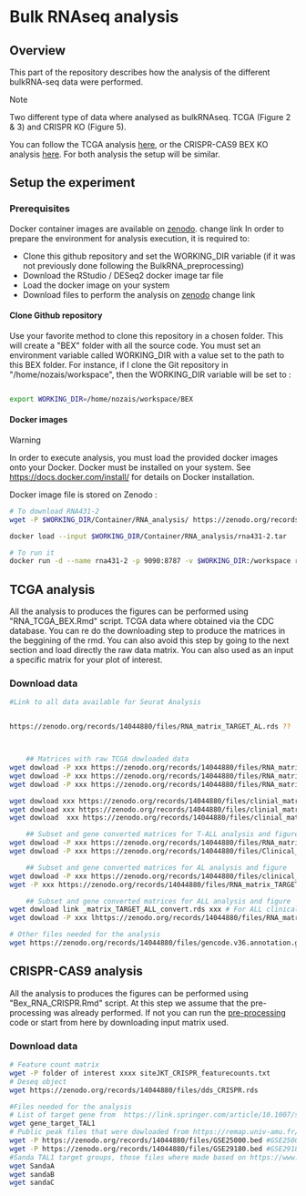 # Bulk RNAseq analysis

## Overview

This part of the repository describes how the analysis of the different bulkRNA-seq data were performed.

> [!NOTE]  
> Two different type of data where analysed as bulkRNAseq. TCGA (Figure 2 & 3) and CRISPR KO (Figure 5). 

You can follow the TCGA analysis [here](#tcga-analysis), or the CRISPR-CAS9 BEX KO analysis [here](#crispr-CAS9-analysis).
For both analysis the setup will be similar.

## Setup the experiment
### Prerequisites

Docker container images are available on [zenodo](https://doi.org/10.5281/zenodo.4636520). change link
In order to prepare the environment for analysis execution, it is required to:
- Clone this github repository and set the WORKING_DIR variable (if it was not previously done following the BulkRNA_preprocessing)
- Download the RStudio / DESeq2 docker image tar file
- Load the docker image on your system
- Download files to perform the analysis on [zenodo](https://doi.org/10.5281/zenodo.4636520) change link
 
#### Clone Github repository

Use your favorite method to clone this repository in a chosen folder. This will create a "BEX" folder with all the source code.
You must set an environment variable called WORKING_DIR with a value set to the path to this BEX folder. For instance, if I clone the Git repository in "/home/nozais/workspace", then the WORKING_DIR variable will be set to :

```bash

export WORKING_DIR=/home/nozais/workspace/BEX

```

#### Docker images

> [!WARNING] 
> In order to execute analysis, you must load the provided docker images onto your Docker. Docker must be installed on your system. See https://docs.docker.com/install/ for details on Docker installation.

Docker image file is stored on Zenodo :

```bash
# To download RNA431-2
wget -P $WORKING_DIR/Container/RNA_analysis/ https://zenodo.org/records/14044880/files/rna431-2.tar

docker load --input $WORKING_DIR/Container/RNA_analysis/rna431-2.tar

# To run it
docker run -d --name rna431-2 -p 9090:8787 -v $WORKING_DIR:/workspace rna431-2
```

## TCGA analysis

All the analysis to produces the figures can be performed using "RNA_TCGA_BEX.Rmd" script.
TCGA data where obtained via the CDC database. You can re do the downloading step to produce the matrices in the beggining of the rmd.
You can also avoid this step by going to the next section and load directly the raw data matrix.
You can also used as an input a specific matrix for your plot of interest.

### Download data

```bash
#Link to all data available for Seurat Analysis


https://zenodo.org/records/14044880/files/RNA_matrix_TARGET_AL.rds ??



	## Matrices with raw TCGA dowloaded data
wget dowload -P xxx https://zenodo.org/records/14044880/files/RNA_matrix_TARGET_AML.rds # For AML RNA matrix 
wget dowload -P xxx https://zenodo.org/records/14044880/files/RNA_matrix_TARGET_P2.rds  # For P2 RNA matrix 
wget dowload -P xxx https://zenodo.org/records/14044880/files/RNA_matrix_TARGET_P3.rds  # For P3 RNA matrix 

wget dowload xxx https://zenodo.org/records/14044880/files/clinial_matrix_TARGET_AML.rds # For AML clinical matrix 
wget dowload xxx https://zenodo.org/records/14044880/files/clinial_matrix_TARGET_P2.rds # For P2 clinical matrix 
wget dowload  xxx https://zenodo.org/records/14044880/files/clinial_matrix_TARGET_P3.rds For P3 clinical matrix 

	## Subset and gene converted matrices for T-ALL analysis and figure
wget dowload -P xxx https://zenodo.org/records/14044880/files/RNA_matrix_TARGET_TALL_convert.rds # For T-ALL RNA matrix 
wget dowload -P xxx https://zenodo.org/records/14044880/files/Clinical_matrix_TARGET_TALL_convert.rds # For T-ALL clinical matrix 

	## Subset and gene converted matrices for AL analysis and figure
wget dowload -P xxx https://zenodo.org/records/14044880/files/clinical_matrix_TARGET_AL.rds # For Acute Leuk clinical matrix 
wget -P xxx https://zenodo.org/records/14044880/files/RNA_matrix_TARGET_AL_convert.rds # For Acute Leuk rna matrix 

	## Subset and gene converted matrices for ALL analysis and figure
wget dowload link _matrix_TARGET_ALL_convert.rds xxx # For ALL clinical matrix 
wget dowload -P xxx lhttps://zenodo.org/records/14044880/files/RNA_matrix_TARGET_ALL_convert.rds# For ALL RNA matrix 

# Other files needed for the analysis 
wget https://zenodo.org/records/14044880/files/gencode.v36.annotation.gtf

```

## CRISPR-CAS9 analysis

All the analysis to produces the figures can be performed using "Bex_RNA_CRISPR.Rmd" script.
At this step we assume that the pre-processing was already performed. If not you can run the [pre-processing](01_BulkRNA_preprocessing/) code or start from here by downloading input matrix used.

### Download data

```bash
# Feature count matrix
wget -P folder of interest xxxx siteJKT_CRISPR_featurecounts.txt
# Deseq object 
wget https://zenodo.org/records/14044880/files/dds_CRISPR.rds

#Files needed for the analysis 
# List of target gene from  https://link.springer.com/article/10.1007/s12185-018-2518-z
wget gene_target_TAL1
# Public peak files that were dowloaded from https://remap.univ-amu.fr/target_page/TAL1:9606
wget -P https://zenodo.org/records/14044880/files/GSE25000.bed #GSE25000
wget -P https://zenodo.org/records/14044880/files/GSE29180.bed #GSE29180
#Sanda TAL1 target groups, those files where made based on https://www.ncbi.nlm.nih.gov/pmc/articles/PMC11063860/
wget SandaA
wget sandaB
wget sandaC
```



